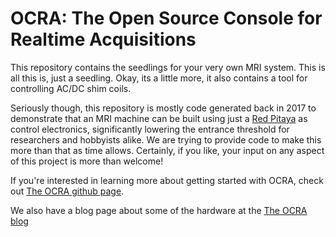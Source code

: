 # OCRA: The Open Source Console for Realtime Acquisitions

This repository contains the seedlings for your very own MRI system. This is all this is, just a seedling. Okay, its a little more, it also contains a tool for controlling AC/DC shim coils.

Seriously though, this repository is mostly code generated back in 2017 to demonstrate that an MRI machine can be built using just a [Red Pitaya](www.redpitaya.com) as control electronics, significantly lowering the entrance threshold for researchers and hobbyists alike. We are trying to provide code to make this more than that as time allows. Certainly, if you like, your input on any aspect of this project is more than welcome!

If you're interested in learning more about getting started with OCRA, check out [The OCRA github page](https://openmri.github.io/ocra/).

We also have a blog page about some of the hardware at the [The OCRA blog](https://zeugmatographix.org/ocra/2020/07/23/welcome-to-the-ocra-blog/)
